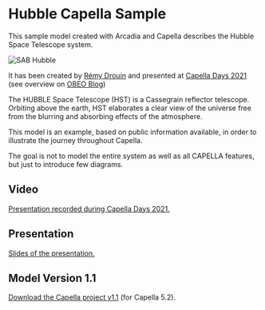 # Hubble Capella Sample
This sample model created with Arcadia and Capella describes the Hubble Space Telescope system.

![SAB Hubble](https://wiki.eclipse.org/images/f/f4/Sab_hubble.jpg)

It has been created by [Rémy Drouin](https://fr.linkedin.com/in/r%C3%A9my-drouin-ba3b1494) and presented at [Capella Days 2021](https://www.eclipse.org/capella/capella_days_2021.html) (see overview on [OBEO Blog](https://blog.obeosoft.com/applying-nasa-systems-engineering-handbook-with-capella))

The HUBBLE Space Telescope (HST) is a Cassegrain reflector telescope. Orbiting above the earth, HST elaborates a clear view of the universe free from the blurring and absorbing effects of the atmosphere.

This model is an example, based on public information available, in order to illustrate the journey throughout Capella.

The goal is not to model the entire system as well as all CAPELLA features, but just to introduce few diagrams.

## Video
[Presentation recorded during Capella Days 2021.](https://youtu.be/pU5LPXCv9J4)

## Presentation
[Slides of the presentation.](https://www.slideshare.net/Obeo_corp/capella-days-2021-introduction-to-capellaarcadia-and-nasa-systems-engineering-handbook-modeling-overview-with-the-hubble-space-telescope)

## Model Version 1.1
[Download the Capella project v1.1](https://github.com/DROUINRemy/hubble-capella-sample/files/9124546/HUBBLE.Space.Telescope.CAPELLA.DAYS.2021.zip) (for Capella 5.2).
